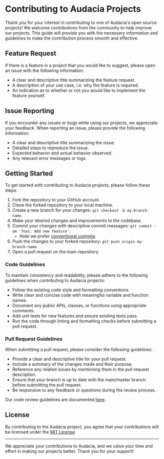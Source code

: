 # Contributing to Audacia Projects

Thank you for your interest in contributing to one of Audacia's open source projects! We welcome contributions from the community to help improve our projects. This guide will provide you with the necessary information and guidelines to make the contribution process smooth and effective.

## Feature Request

If there is a feature in a project that you would like to suggest, please open an issue with the following information:

- A clear and descriptive title summarizing the feature request.
- A description of your use case, i.e. why the feature is required.
- An indication as to whether or not you would like to implement the feature yourself.

## Issue Reporting

If you encounter any issues or bugs while using our projects, we appreciate your feedback. When reporting an issue, please provide the following information:

- A clear and descriptive title summarizing the issue.
- Detailed steps to reproduce the issue.
- Expected behavior and actual behavior observed.
- Any relevant error messages or logs.

## Getting Started

To get started with contributing to Audacia projects, please follow these steps:

1. Fork the repository to your GitHub account.
2. Clone the forked repository to your local machine.
3. Create a new branch for your changes: `git checkout -b my-branch-name`.
4. Make your desired changes and improvements to the codebase.
5. Commit your changes with descriptive commit messages: `git commit -am 'feat: Add new feature'`.
   - Note we prefer [conventional commits](https://www.conventionalcommits.org/).
6. Push the changes to your forked repository: `git push origin my-branch-name`.
7. Open a pull request on the main repository.

### Code Guidelines

To maintain consistency and readability, please adhere to the following guidelines when contributing to Audacia projects:

- Follow the existing code style and formatting conventions.
- Write clear and concise code with meaningful variable and function names.
- Document any public APIs, classes, or functions using appropriate comments.
- Add unit tests for new features and ensure existing tests pass.
- Run the code through linting and formatting checks before submitting a pull request.

### Pull Request Guidelines

When submitting a pull request, please consider the following guidelines:

- Provide a clear and descriptive title for your pull request.
- Include a summary of the changes made and their purpose.
- Reference any related issues by mentioning them in the pull request description.
- Ensure that your branch is up to date with the main/master branch before submitting the pull request.
- Be responsive to any feedback or questions during the review process.

Our code review guidelines are documented [here](https://audacia.co.uk/technical-blog/our-guidelines-for-code-review).

## License

By contributing to the Audacia project, you agree that your contributions will be licensed under the [MIT License](https://mit-license.org/).

---

We appreciate your contributions to Audacia, and we value your time and effort in making our projects better. Thank you for your support!